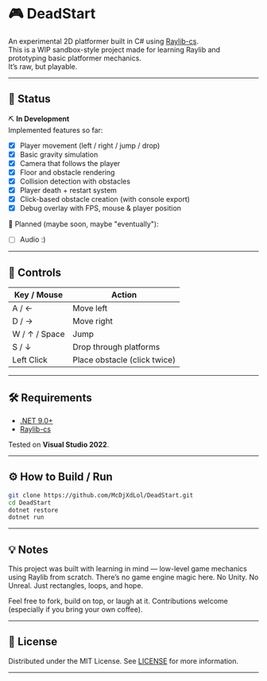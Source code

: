 # 🎮 DeadStart

An experimental 2D platformer built in C# using [Raylib-cs](https://github.com/ChrisDill/Raylib-cs).  
This is a WIP sandbox-style project made for learning Raylib and prototyping basic platformer mechanics.  
It’s raw, but playable.

---

## 🚀 Status

⛏ **In Development**  
Implemented features so far:

- [x] Player movement (left / right / jump / drop)
- [x] Basic gravity simulation
- [x] Camera that follows the player
- [x] Floor and obstacle rendering
- [x] Collision detection with obstacles
- [x] Player death + restart system
- [x] Click-based obstacle creation (with console export)
- [x] Debug overlay with FPS, mouse & player position

🔮 Planned (maybe soon, maybe "eventually"):

- [ ] Audio :)

---

## 🧠 Controls

| Key / Mouse    | Action                             |
|----------------|-------------------------------------|
| A / ←          | Move left                           |
| D / →          | Move right                          |
| W / ↑ / Space  | Jump           |
| S / ↓          | Drop through platforms              |
| Left Click     | Place obstacle (click twice)        |

---

## 🛠️ Requirements

- [.NET 9.0+](https://dotnet.microsoft.com/en-us/download)
- [Raylib-cs](https://www.nuget.org/packages/Raylib-cs)

Tested on **Visual Studio 2022**.

---

## ⚙️ How to Build / Run

```bash
git clone https://github.com/McDjXdLol/DeadStart.git
cd DeadStart
dotnet restore
dotnet run
```

---

## 💡 Notes
This project was built with learning in mind — low-level game mechanics using Raylib from scratch.
There’s no game engine magic here. No Unity. No Unreal. Just rectangles, loops, and hope.

Feel free to fork, build on top, or laugh at it. Contributions welcome (especially if you bring your own coffee).

---

## 📄 License
Distributed under the MIT License. See [LICENSE](LICENSE) for more information.

---
